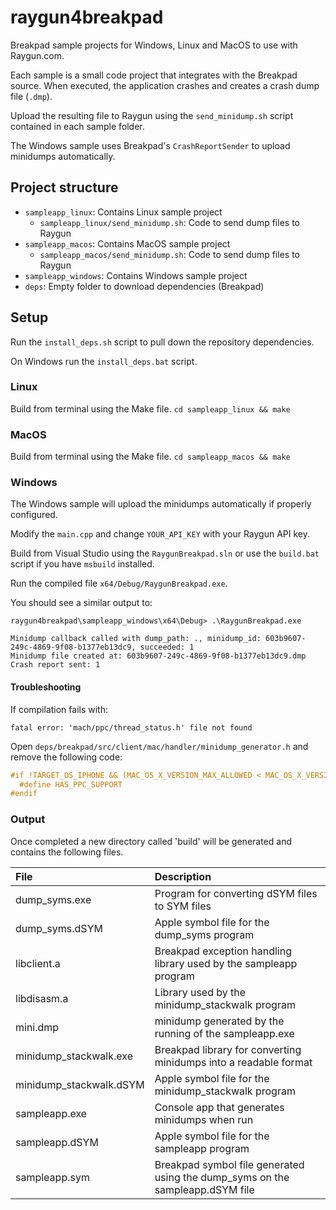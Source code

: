 # raygun4breakpad

Breakpad sample projects for Windows, Linux and MacOS to use with Raygun.com.

Each sample is a small code project that integrates with the Breakpad source. When executed, the application crashes and creates a crash dump file (`.dmp`).

Upload the resulting file to Raygun using the `send_minidump.sh` script contained in each sample folder.

The Windows sample uses Breakpad's `CrashReportSender` to upload minidumps automatically.

## Project structure

- `sampleapp_linux`: Contains Linux sample project
  - `sampleapp_linux/send_minidump.sh`: Code to send dump files to Raygun
- `sampleapp_macos`: Contains MacOS sample project
  - `sampleapp_macos/send_minidump.sh`: Code to send dump files to Raygun
- `sampleapp_windows`: Contains Windows sample project
- `deps`: Empty folder to download dependencies (Breakpad)

## Setup

Run the `install_deps.sh` script to pull down the repository dependencies.

On Windows run the `install_deps.bat` script.

### Linux

Build from terminal using the Make file.
`cd sampleapp_linux && make`

### MacOS 

Build from terminal using the Make file.
`cd sampleapp_macos && make`

### Windows

The Windows sample will upload the minidumps automatically if properly configured.

Modify the `main.cpp` and change `YOUR_API_KEY` with your Raygun API key.

Build from Visual Studio using the `RaygunBreakpad.sln` or use the `build.bat` script if you have `msbuild` installed.

Run the compiled file `x64/Debug/RaygunBreakpad.exe`.

You should see a similar output to:

```
raygun4breakpad\sampleapp_windows\x64\Debug> .\RaygunBreakpad.exe

Minidump callback called with dump_path: ., minidump_id: 603b9607-249c-4869-9f08-b1377eb13dc9, succeeded: 1
Minidump file created at: 603b9607-249c-4869-9f08-b1377eb13dc9.dmp
Crash report sent: 1
```

#### Troubleshooting

If compilation fails with:

```
fatal error: 'mach/ppc/thread_status.h' file not found
```

Open `deps/breakpad/src/client/mac/handler/minidump_generator.h` and remove the following code:

```c
#if !TARGET_OS_IPHONE && (MAC_OS_X_VERSION_MAX_ALLOWED < MAC_OS_X_VERSION_10_7)
  #define HAS_PPC_SUPPORT
#endif
```

### Output

Once completed a new directory called 'build' will be generated and contains the following files.

| File                    | Description
|:----------------------- |:----------------------
| dump_syms.exe           | Program for converting dSYM files to SYM files
| dump_syms.dSYM          | Apple symbol file for the dump_syms program
| libclient.a             | Breakpad exception handling library used by the sampleapp program
| libdisasm.a             | Library used by the minidump_stackwalk program
| mini.dmp                | minidump generated by the running of the sampleapp.exe
| minidump_stackwalk.exe  | Breakpad library for converting minidumps into a readable format
| minidump_stackwalk.dSYM | Apple symbol file for the minidump_stackwalk program
| sampleapp.exe           | Console app that generates minidumps when run
| sampleapp.dSYM          | Apple symbol file for the sampleapp program
| sampleapp.sym           | Breakpad symbol file generated using the dump_syms on the sampleapp.dSYM file
